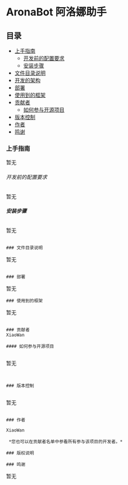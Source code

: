 

# AronaBot 阿洛娜助手


 
## 目录

- [上手指南](#上手指南)
  - [开发前的配置要求](#开发前的配置要求)
  - [安装步骤](#安装步骤)
- [文件目录说明](#文件目录说明)
- [开发的架构](#开发的架构)
- [部署](#部署)
- [使用到的框架](#使用到的框架)
- [贡献者](#贡献者)
  - [如何参与开源项目](#如何参与开源项目)
- [版本控制](#版本控制)
- [作者](#作者)
- [鸣谢](#鸣谢)

### 上手指南

暂无



###### 开发前的配置要求

暂无
###### **安装步骤**

暂无
```

### 文件目录说明

```
暂无
```

### 部署

```
暂无
```
### 使用到的框架

```
暂无
```

### 贡献者
XiaoWan

#### 如何参与开源项目


```
暂无
```


### 版本控制


```
暂无
```

### 作者

XiaoWan

 *您也可以在贡献者名单中参看所有参与该项目的开发者。*

### 版权说明

### 鸣谢

```
暂无
```
